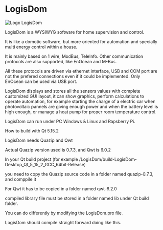 # LogisDom
![Logo LogisDom](https://user-images.githubusercontent.com/93469884/198893669-c48d0f25-6a75-4c48-a8e3-13cca6277102.png)


LogisDom is a WYSIWYG software for home supervision and control.

It is like a domotic software, but more oriented for automation and specially multi energy control within a house.

It is mainly based on 1 wire, ModBus, TeleInfo. Other communication protocols are also supported, like EnOcean and M-Bus.

All these protocols are driven via ethernet interface, USB and COM port are not the prefered connections even if it could be implemented. Only EnOcean can be used via USB port.

LogisDom displays and stores all the sensors values with complete customized GUI layout, it can show graphics, perform calculations to operate automation, for example starting the charge of a electric car when photovoltaic pannels are giving enough power and when the battery level is high enough, or manage a heat pump for proper room temperature control.

LogisDom can run under PC Windows & Linux and Rapsberry Pi.


How to build with Qt 5.15.2

LogisDom needs Quazip and Qwt

Actual Quazip version used is 0.7.3, and Qwt is 6.0.2

In your Qt build project (for example /LogisDom/build-LogisDom-Desktop_Qt_5_15_2_GCC_64bit-Release)

you need to copy the Quazip source code in a folder named quazip-0.7.3, and comppile it

For Qwt it has to be copied in a folder named qwt-6.2.0

compiled library file must be stored in a folder named lib under Qt build folder.

You can do differently by modifying the LogisDom.pro file.

LogisDom should compile straight forward doing like this.
